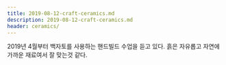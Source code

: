 ```yaml
---
title: 2019-08-12-craft-ceramics.md
description: 2019-08-12-craft-ceramics.md
header: ceramics/
---
```


2019년 4월부터 백자토를 사용하는 핸드빌드 수업을 듣고 있다. 흙은 자유롭고 자연에 가까운 재료여서 잘 맞는것 같다.

